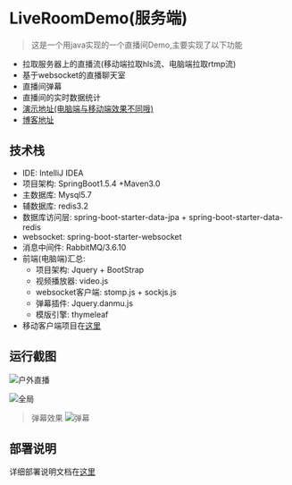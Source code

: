 
# LiveRoomDemo(服务端)
> 这是一个用java实现的一个直播间Demo,主要实现了以下功能
* 拉取服务器上的直播流(移动端拉取hls流、电脑端拉取rtmp流)
* 基于websocket的直播聊天室
* 直播间弹幕
* 直播间的实时数据统计    
* [演示地址(电脑端与移动端效果不同哦)](http://www.veton.cc:8080/LiveDemo/live_room)
* [博客地址]()

## 技术栈    
- IDE: IntelliJ IDEA 
- 项目架构: SpringBoot1.5.4 +Maven3.0
- 主数据库: Mysql5.7
- 辅数据库: redis3.2
- 数据库访问层: spring-boot-starter-data-jpa + spring-boot-starter-data-redis
- websocket: spring-boot-starter-websocket
- 消息中间件: RabbitMQ/3.6.10
- 前端(电脑端)汇总:
    * 项目架构: Jquery + BootStrap
    * 视频播放器: video.js
    * websocket客户端: stomp.js + sockjs.js
    * 弹幕插件: Jquery.danmu.js
    * 模版引擎: thymeleaf       
- 移动客户端项目在[这里](https://github.com/jack-hoo/LiveRoomDemo_Client)
    
## 运行截图   
![户外直播](https://github.com/jack-hoo/LiveRoomDemo_Client/blob/master/static/screenshot/mzdemo.jpg)

![全局](https://github.com/jack-hoo/LiveRoomDemo_Client/blob/master/static/screenshot/screenshot1.png)
> 弹幕效果
![弹幕](https://github.com/jack-hoo/LiveRoomDemo_Client/blob/master/static/screenshot/danmu.png)

## 部署说明

详细部署说明文档在[这里]()
